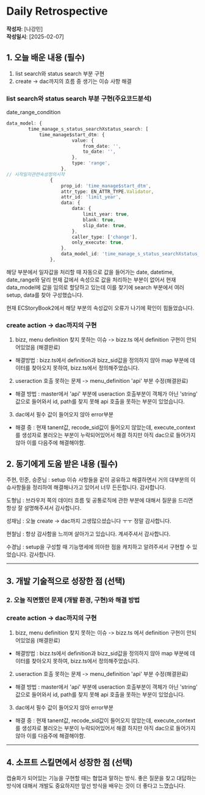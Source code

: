 # Daily Retrospective

**작성자**: [나강민]  
**작성일시**: [2025-02-07]

## 1. 오늘 배운 내용 (필수)

1. list search와 status search 부분 구현
2. create -> dac까지의 흐름 중 생기는 이슈 사항 해결

### list search와 status search 부분 구현(주요코드분석)

date_range_condition

```ts
data_model: {
		time_manage_s_status_searchXstatus_search: [
            time_manage$start_dtm: {
                        value: {
                            from_date: '',
                            to_date: '',
                        },
                        type: 'range',
                    },
// 시작일자관련속성정의시작
				{
					prop_id: 'time_manage$start_dtm',
					attr_type: EN_ATTR_TYPE.Validator,
					attr_id: 'limit_year',
					data: {
						data: {
							limit_year: true,
							blank: true,
							slip_date: true,
						},
						caller_type: ['change'],
						only_execute: true,
					},
					data_model_id: 'time_manage_s_status_searchXstatus_search',
				},
```

해당 부분에서 일자값을 처리할 때 자동으로 값을 들어가는 date, datetime, date_range와 달리 현재 값에서 속성으로 값을 처리하는 부분이 없어서 현재 data_model에 값을 임의로 할당하고 있는데 이를 찾기에 search 부분에서 여러 setup, data를 찾아 구성했습니다.

현재 ECStoryBook2에서 해당 부분의 속성값이 오류가 나기에 확인이 힘들었습니다.

### create action -> dac까지의 구현
1. bizz, menu definition 찾지 못하는 이슈 -> bizz.ts 에서 definition 구현이 안되어있었음 (해결완료)

- 해결방법 : bizz.ts에서 definition과 bizz_sid값을 정의하지 않아 map 부분에 데이터를 찾아오지 못하여, bizz.ts에서 정의해주었습니다. 

2. useraction 호출 못하는 문제 -> menu_definition 'api' 부분 수정(해결완료)

- 해결 방법 : master에서 'api' 부분에 useraction 호출부분이 객체가 아닌 'string' 값으로 들어와서 id, path를 찾지 못해 api 호출을 못하는 부분이 있었습니다.

3. dac에서 필수 값이 들어오지 않아 error부분

- 해결 중 : 현재 tanent값, recode_sid값이 들어오지 않았는데, execute_context를 생성자로 불러오는 부분이 누락되어있어서 해결 하지만 아직 dac으로 들어가지 않아 이를 다음주에 해결해야함.





## 2. 동기에게 도움 받은 내용 (필수)

주현, 민준, 승준님 : setup 이슈 사항들을 같이 공유하고 해결하면서 거의 대부분의 이슈사항들을 정리하여 해결해나가고 있어서 너무 든든합니다. 감사합니다.

도형님 : 브라우저 쪽의 데이터 흐름 및 공통로직에 관한 부분에 대해서 질문을 드리면 항상 잘 설명해주셔서 감사합니다.

성재님 : 오늘 create -> dac까지 고생많으셨습니다 ㅜㅜ 정말 감사합니다.

현철님 : 항상 감사함을 느끼며 살아가고 있습니다. 계셔주셔서 감사합니다.

수경님 : setup을 구성할 때 기능명세에 의아한 점을 캐치하고 알려주셔서 구현할 수 있었습니다. 감사합니다. 





---

## 3. 개발 기술적으로 성장한 점 (선택)


### 2. 오늘 직면했던 문제 (개발 환경, 구현)와 해결 방법

### create action -> dac까지의 구현
1. bizz, menu definition 찾지 못하는 이슈 -> bizz.ts 에서 definition 구현이 안되어있었음 (해결완료)

- 해결방법 : bizz.ts에서 definition과 bizz_sid값을 정의하지 않아 map 부분에 데이터를 찾아오지 못하여, bizz.ts에서 정의해주었습니다. 

2. useraction 호출 못하는 문제 -> menu_definition 'api' 부분 수정(해결완료)

- 해결 방법 : master에서 'api' 부분에 useraction 호출부분이 객체가 아닌 'string' 값으로 들어와서 id, path를 찾지 못해 api 호출을 못하는 부분이 있었습니다.

3. dac에서 필수 값이 들어오지 않아 error부분

- 해결 중 : 현재 tanent값, recode_sid값이 들어오지 않았는데, execute_context를 생성자로 불러오는 부분이 누락되어있어서 해결 하지만 아직 dac으로 들어가지 않아 이를 다음주에 해결해야함.



---

## 4. 소프트 스킬면에서 성장한 점 (선택)

캡슐화가 되어있는 기능을 구현할 때는 협업과 말하는 방식. 좋은 질문을 찾고 대답하는 방식에 대해서 개발도 중요하지만 앞선 방식을 배우는 것이 더 좋다고 느꼈습니다. 




